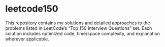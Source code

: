 # leetcode150
This repository contains my solutions and detailed approaches to the problems listed in LeetCode’s “Top 150 Interview Questions” set. Each solution includes optimized code, time/space complexity, and explanation wherever applicable.
